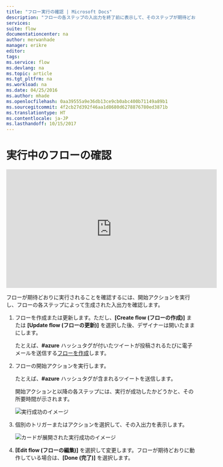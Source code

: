 ```yaml
---
title: "フロー実行の確認 | Microsoft Docs"
description: "フローの各ステップの入出力を終了前に表示して、そのステップが期待どおりに動作することを確認します。"
services: 
suite: flow
documentationcenter: na
author: merwanhade
manager: erikre
editor: 
tags: 
ms.service: flow
ms.devlang: na
ms.topic: article
ms.tgt_pltfrm: na
ms.workload: na
ms.date: 04/25/2016
ms.author: mhade
ms.openlocfilehash: 0aa39555a9e36db13ce9cb0abc400b71149a89b1
ms.sourcegitcommit: 4f2cb27d392f46aa1d8680d6278876780ed3871b
ms.translationtype: HT
ms.contentlocale: ja-JP
ms.lasthandoff: 10/15/2017
---
```

# <a name="watch-your-flows-in-action"></a>実行中のフローの確認
<iframe width="560" height="315" src="https://www.youtube.com/embed/3wPoUCGm7Yg" frameborder="0" allowfullscreen></iframe>

フローが期待どおりに実行されることを確認するには、開始アクションを実行し、フローの各ステップによって生成された入出力を確認します。

1. フローを作成または更新します。ただし、**[Create flow (フローの作成)]** または **[Update flow (フローの更新)]** を選択した後、デザイナーは開いたままにします。
   
     たとえば、**#azure** ハッシュタグが付いたツイートが投稿されるたびに電子メールを送信する[フローを作成](get-started-logic-flow.md)します。
2. フローの開始アクションを実行します。
   
    たとえば、**#azure** ハッシュタグが含まれるツイートを送信します。
   
    開始アクションと以降の各ステップには、実行が成功したかどうかと、その所要時間が示されます。
   
    ![実行成功のイメージ](./media/see-a-flow-run/successful-flow-run.png)
3. 個別のトリガーまたはアクションを選択して、その入出力を表示します。
   
    ![カードが展開された実行成功のイメージ](./media/see-a-flow-run/successful-flow-expanded-cards.png)
4. **[Edit flow (フローの編集)]** を選択して変更します。フローが期待どおりに動作している場合は、**[Done (完了)]** を選択します。

